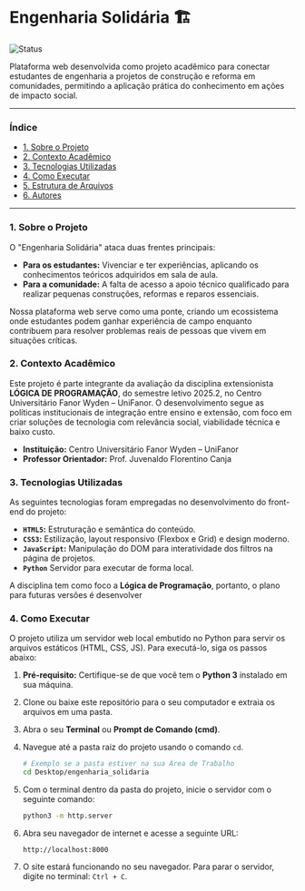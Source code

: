 # Engenharia Solidária 🏗️

![Status](https://img.shields.io/badge/status-em%20desenvolvimento-yellow)

Plataforma web desenvolvida como projeto acadêmico para conectar estudantes de engenharia a projetos de construção e reforma em comunidades, permitindo a aplicação prática do conhecimento em ações de impacto social.

---

### Índice

- [1. Sobre o Projeto](#1-sobre-o-projeto)
- [2. Contexto Acadêmico](#2-contexto-acadêmico)
- [3. Tecnologias Utilizadas](#3-tecnologias-utilizadas)
- [4. Como Executar](#4-como-executar)
- [5. Estrutura de Arquivos](#5-estrutura-de-arquivos)
- [6. Autores](#6-autores)

---

### 1. Sobre o Projeto

O "Engenharia Solidária" ataca duas frentes principais:
* **Para os estudantes:** Vivenciar e ter experiências, aplicando os conhecimentos teóricos adquiridos em sala de aula.
* **Para a comunidade:** A falta de acesso a apoio técnico qualificado para realizar pequenas construções, reformas e reparos essenciais.

Nossa plataforma web serve como uma ponte, criando um ecossistema onde estudantes podem ganhar experiência de campo enquanto contribuem para resolver problemas reais de pessoas que vivem em situações críticas.

### 2. Contexto Acadêmico

Este projeto é parte integrante da avaliação da disciplina extensionista **LÓGICA DE PROGRAMAÇÃO**, do semestre letivo 2025.2, no Centro Universitário Fanor Wyden – UniFanor. O desenvolvimento segue as políticas institucionais de integração entre ensino e extensão, com foco em criar soluções de tecnologia com relevância social, viabilidade técnica e baixo custo.

- **Instituição:** Centro Universitário Fanor Wyden – UniFanor
- **Professor Orientador:** Prof. Juvenaldo Florentino Canja

### 3. Tecnologias Utilizadas

As seguintes tecnologias foram empregadas no desenvolvimento do front-end do projeto:

- **`HTML5`:** Estruturação e semântica do conteúdo.
- **`CSS3`:** Estilização, layout responsivo (Flexbox e Grid) e design moderno.
- **`JavaScript`:** Manipulação do DOM para interatividade dos filtros na página de projetos.
- **`Python`** Servidor para executar de forma local.

A disciplina tem como foco a **Lógica de Programação**, portanto, o plano para futuras versões é desenvolver

### 4. Como Executar

O projeto utiliza um servidor web local embutido no Python para servir os arquivos estáticos (HTML, CSS, JS). Para executá-lo, siga os passos abaixo:

1.  **Pré-requisito:** Certifique-se de que você tem o **Python 3** instalado em sua máquina.

2.  Clone ou baixe este repositório para o seu computador e extraia os arquivos em uma pasta.

3.  Abra o seu **Terminal** ou **Prompt de Comando (cmd)**.

4.  Navegue até a pasta raiz do projeto usando o comando `cd`.
    ```bash
    # Exemplo se a pasta estiver na sua Área de Trabalho
    cd Desktop/engenharia_solidaria
    ```

5.  Com o terminal dentro da pasta do projeto, inicie o servidor com o seguinte comando:
    ```bash
    python3 -m http.server
    ```

6.  Abra seu navegador de internet e acesse a seguinte URL:
    ```
    http://localhost:8000
    ```

7.  O site estará funcionando no seu navegador. Para parar o servidor, digite no terminal: `Ctrl + C`.
